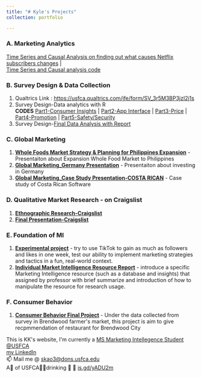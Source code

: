 ```yaml
---
title: "# Kyle's Projects"
collection: portfolio

---
```

### A. Marketing Analytics
[Time Series and Causal Analysis on finding out what causes Netflix subscribers changes](https://github.com/kylekao/kylekao/blob/main/NETFLIX%20FINAL%20PROJECT.pdf) | \
[Time Series and Causal analysis code](https://github.com/kylekao/R/commit/50159a5930e0d1fd96af70f5524bca6ee865820e)

### B. Survey Design & Data Collection
1. Qualtrics Link : <https://usfca.qualtrics.com/jfe/form/SV_3r5M3BP3jzI2j1s>
2. Survey Design-Data analytics with R \
**CODES**
[Part1-Consumer Insights](https://github.com/kylekao/kylekao/blob/main/ci.R) |
[Part2-App Interface](https://github.com/kylekao/kylekao/blob/main/apps.R) |
[Part3-Price](https://github.com/kylekao/kylekao/blob/main/price.R) |
[Part4-Promotion](https://github.com/kylekao/kylekao/blob/main/promo.R) |
[Part5-Safety/Security](https://github.com/kylekao/kylekao/blob/main/SS.R)
3. Survey Design-[Final Data Analysis with Report](https://github.com/kylekao/kylekao/blob/4219e0aad366dd33553bb9df1199e3503ce8b162/Final%20Data%20Analysis%20with%20Report-Airbnb-Section1-Group3.pdf)

### C. Global Marketing
1. **[Whole Foods Market Strategy & Planning for Philippines Expansion](https://github.com/kylekao/kylekao/blob/main/Global%20Marketing_Strategy%20Plan%20-Whole%20Foods%20Market%20in%20Philippines.pdf)** - Presentaiton about Expansion Whole Food Market to Philippines
2. **[Global Marketing_Germany Presentation](https://github.com/kylekao/kylekao/blob/main/Global%20Marketing_Germany%20Presentation.pdf)** - Presentaiton about investing in Germany
3. **[Global Marketing_Case Study Presentation-COSTA RICAN](https://github.com/kylekao/kylekao/blob/main/Global%20Marketing_Case%20Study%20Presentation-COSTA%20RICAN%20SW.pdf)** - Case study of Costa Rican Software

### D. Qualitative Market Research - on Craigslist
1. **[Ethnographic Research-Craigslist](https://github.com/kylekao/kylekao/blob/main/Qualitative%20Market%20Research_%20Ethnographic%20Research%20-%20Craigslist.pdf)**
2. **[Final Presentation-Craigslist](https://github.com/kylekao/kylekao/blob/main/Qualitative%20Market%20Research_Final%20Presentation-%20Craigslist.pdf)**

### E. Foundation of MI
1. **[Experimental project](https://github.com/kylekao/kylekao/blob/main/Foundation%20of%20MI-%20Experimental%20project_TikTok_Trickboysusfca.pdf)** - try to use TikTok to gain as much as followers and likes in one week, test our ability to implement marketing strategies and tactics in a fun, real-world context.
2. **[Individual Market Intelligence Resource Report](https://github.com/kylekao/kylekao/blob/main/Individual%20Market%20Intelligence%20Resource%20Presentation.pdf)** - introduce a specific Marketing Intelligence resource (such as a database and insights) that assigned by professor with brief summarize and introduction of how to manipulate the resource for research usage.

### F. Consumer Behavior 
1. **[Consumer Behavior Final Project](https://github.com/kylekao/kylekao/blob/main/Consumer%20Behavior%20Final%20Project.pdf)** - Under the data collected from survey in Brendwood farmer's market, this project is aim to give recpmmendation of restaurant for Brendwood City  

This is KK's website, I'm currently a [MS Marketing Intellegence Student @USFCA](https://www.usfca.edu/management/programs/graduate/marketing-intelligence)\
<a href="https://www.linkedin.com/in/kyleskao/">my LinkedIn</a>\
📫 Mail me @ <a href="mailto:skao3@dons.usfca.edu">skao3@dons.usfca.edu</a>\
A🦕 of USFCA💛💚drinking 🍎 🧃 [is.gd/yADU2m](https://is.gd/yADU2m)
